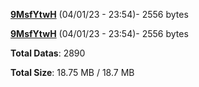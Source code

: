 [**9MsfYtwH**](/data/9MsfYtwH.txt) (04/01/23 - 23:54)- 2556 bytes

[**9MsfYtwH**](/data/9MsfYtwH.txt) (04/01/23 - 23:54)- 2556 bytes

**Total Datas**: 2890

**Total Size**: 18.75 MB / 18.7 MB